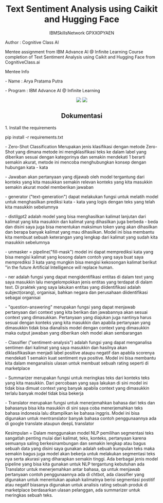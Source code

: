 <h1 align="center"> Text Sentiment Analysis using Caikit and Hugging Face </h1>
<p align="center"> IBMSkillsNetwork GPXX0PYAEN </h1>


<p>Author : Cognitive Class AI </p>
<p>Mentee assignment from IBM Advance AI @ Infinite Learning Course completion of Text Sentiment Analysis using Caikit and Hugging Face from CognitiveClass.ai</p>

<p>Mentee Info</p>
<p>- Name : Arya Pratama Putra</p>
<p> - Program : IBM Advance AI @ Infinite Learning </p>

<div align="center">
<img src="https://img.shields.io/badge/python-3670A0?style=for-the-badge&logo=python&logoColor=ffdd54">
<img src="https://img.shields.io/badge/jupyter-%23FA0F00.svg?style=for-the-badge&logo=jupyter&logoColor=white">
</div>



<div>
<h2 align="center"> Dokumentasi </h2>
  <p> 1. Install the requirements </p>
  <p>pip install -r requirements.txt</p>
<p1 align="left"> - Zero-Shot Classification
Merupakan jenis klasifikasi dengan metode Zero-Shot yang dimana metode ini mengklasifikasi teks ke dalam label yang diberikan sesuai dengan kategorinya dan semakin mendekati 1 berarti semakin akurat, metode ini mencoba menghubungkan konsep dengan hubungan kata - kata </p1>
  
<p2 align="left">- Jawaban akan pertanyaan yang dijawab oleh model tergantung dari konteks yang kita masukkan semakin relevan konteks yang kita masukkin semakin akurat model memberikan jawaban </p2>

<p3 align="left">- generator ("text-generation") dapat melakukan fungsi untuk melatih model untuk menghasilkan prediksi kata - kata yang logis dengan teks yang telah kita masukkin sebelumnya </p3>

<p4 align="left" > - distilgpt2 adalah model yang bisa menghasilkan kalimat lanjutan dari kalimat yang kita masukkin dan kalimat yang dihasilkan juga berbeda - beda dan disini saya juga bisa menentukan maksimun token yang akan dihasilkan dan berapa banyak kalimat yang mau dihasilkan. Model ini bisa membantu kita membuat sebuah keterangan yang lengkap dari kalimat yang sudah kita masukkin sebelumnya </p4>

<p5 align="left">- unmasker = pipeline("fill-mask") model ini dapat memprediksi kata yang bisa mengisi kalimat yang kosong dalam contoh yang saya buat saya memprediksi 3 kata yang mungkin bisa mengisi kekosongan kalimat berikut "in the future Artificial Intelligence will replace <mask> human.</p5>

<p6 align="left">- ner adalah fungsi yang dapat mengidentifikasi entitas di dalam text yang saya masukkin lalu mengelompokkan jenis entitas yang terdapat di dalam text. Di praktek yang saya lakukan entitas yang diidentifikasi adalah subject(orang), organisai, bahkan negara dan perusahaan diidentifikasi sebagai organisai   </p6>

<p7 align="left">- "question-answering" merupakan fungsi yang dapat menjawab pertanyaan dari context yang kita berikan dan jawabannya akan sesuai context yang dimasukkan. Pertanyaan yang diajukan juga nantinya harus sesuai dengan konteks yang kita masukkin dan apabila pertanyaan yang dimasukkin tidak bisa dianalisis model dengan context yang dimasukkin maka output jawaban yang diberikan oleh model akan sembarangan </p7>

<p8 align="left"> - Classifier ("sentiment-analysis") adalah fungsi yang dapat menganalisa sentimen dari kalimat yang saya masukkin dan hasilnya akan diklasifikasikan menjadi label positive ataupu negatif dan apabila scorenya mendekati 1 semakin kuat sentiment nya positive. Model ini bisa membantu kita dalam menganalisis ulasan untuk membuat sebuah rating seperti di marketplace </p8>

<p9 align="left"> - Summarizer merupakan fungsi untuk meringkas teks dari konteks teks yang kita masukkin. Dari percobaan yang saya lakukan di sini model ini tidak bisa dimuat context yang banyak apabila context yang dimasukkin terlalu banyak model tidak bisa bekerja  </p9>

<p10 align="left"> - Translator merupakan fungsi untuk menerjemahkan bahasa dari teks dan bahasanya bisa kita masukkin di sini saya coba menerjemahkan teks bahasa indonesia lalu ditampilkan ke bahasa inggris. Model ini bisa digunakan untuk mentranslator banyak bahasa contoh penggunaannya ada di google translate ataupun deepL translator </p10>


Kesimpulan = Dalam menggunakan model NLP pemilihan segmentasi teks sangatlah penting mulai dari kalimat, teks, konteks, pertanyaan karena semuanya saling berkesinambungan dan semakin lengkap atau bagus sebuah data yang disini saya gunakan adalah sebuah kumpulan teks maka semakin bagus juga model akan bekerja untuk melakukan segmentasi teks nya serta akurasi yang diharapkan semakin tinggi. Ada berbagai jenis model pipeline yang bisa kita gunakan untuk NLP tergantung kebutuhan ada Translator untuk menerjemahkan antar bahasa, qa untuk menjawab pertanyaan contoh penggunaannya ada di chtbot, ada classifier yang digunakan untuk menentukan apakah kalimatnya berisi segmentasi postitif atau negatif biasanya digunakan untuk analisis rating sebuah produk di marketplace berdasarkan ulasan pelanggan, ada summarizer untuk meringkas sebuah teks.
</div>
